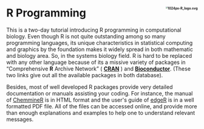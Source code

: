 # R Programming<img src="https://www.r-project.org/Rlogo.png" alt="1024px-R_logo.svg" align="right" alt="" style="zoom: 30%;" />

This is a two-day tutorial introducing R programming in computational biology. Even though R is not quite outstanding among so many programming languages,  its unique characteristics in statistical computing and graphics by the foundation makes it widely spread in both mathematic and biology area. So, in the systems biology field. R is hard to be replaced with any other language because of its a missive variety of packages in “Comprehensive **R** Archive Network” ( [**CRAN**](https://cran.r-project.org/web/packages/available_packages_by_date.html) ) and [**Bioconductor**](https://www.bioconductor.org/packages/release/bioc/). (These two links give out all the available packages in both database). 

Besides, most of well developed R packages provide very detailed documentation or manuals assisting your coding. For instance, the manual of [ChemmineR](https://www.bioconductor.org/packages/devel/bioc/vignettes/ChemmineR/inst/doc/ChemmineR.html) is in HTML format and the user's guide of [edgeR](https://www.bioconductor.org/packages/release/bioc/vignettes/edgeR/inst/doc/edgeRUsersGuide.pdf) is in a well formatted PDF file. All of the files can be accessed online, and provide more than enough explanations and examples to help one to understand relevant messages.


